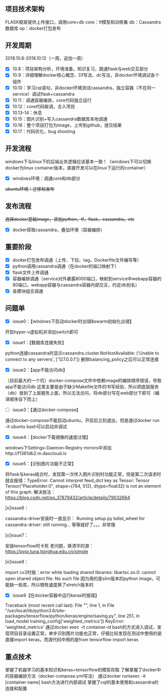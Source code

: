 #

## 项目技术架构

FLASK框架提供上传接口，调用core+db
core：tf模型和训练集
db：Cassandra数据库
op：docker打包发布

## 开发周期

2018.10.8-2018.10.12（一周，追加一周）

- [x] 10.8：项目架构分析，环境准备，知识复习，跑通flask与web交互部分
- [x] 10.9：详细理解docker核心概念、Df写法、dc写法，非docker环境调试各个组件
- [x] 10.10：学习cql语句，非docker环境测试cassandra，独立容器（不在同一service）调试flask+cassandra
- [x] 10.11：调通容器编排，core代码独立运行
- [x] 10.12：core代码联调，合入项目
- [x] 10.13-14：休息
- [x] 10.15：图片识别+写入cassandra数据库本地调通
- [x] 10.16：整个项目打包为image，上传到github，提交结果
- [x] 10.17：代码优化，bug shooting

## 开发流程

windows下与linux下的后端业务逻辑应该基本一致！（windows下可以切换docker为linux container版本，直接开发可以在linux下运行的container）

- [x] windows环境：调通core和db部分

~~ubuntu环境：迁移和发布~~

## 发布流程

~~选择docker基础image，添加python，tf，flask，cassandra，etc~~

- [x] docker获取cassandra，叠加环境（容器编排）

## 重要阶段

- [x] docker打包发布调通（上传、下拉、tag，Dockerfile文件编写等）
- [x] python调用cassandra调通（在docker的端口映射下）
- [x] flask文件上传调通
- [x] 容器编排调通（service对外暴露8000端口，映射到service中webapp容器的80端口，webapp容器与cassandra容器内部交互，约定db别名）
- [x] 各模块组合调通

## 问题单

- [x] issue0：【windows下启动docker时出错&swarm初始化出错】

开启hyper-v虚拟机并添加switch即可

- [x] issue1：【数据库连接失败】

python连接cassandra时显示cassandra.cluster.NoHostAvailable: ('Unable to connect to any servers', ['127.0.0.1'])
删除balancing_policy之后可以正常连接

- [x] issue2：【app不能访问db】

（目前最大的一个坑）docker-compose文件中依赖image的编排顺序错误，导致app不能访问db
这里主要是由于缺少Makefile文件的书写经验，所以把底层服务（db）放到了上层服务上面，所以无法访问，将db部分写在web部分下即可（编译顺序自下而上）

- [ ] issue3：【通过docker-compose】

通过docker-compose不能启动ubuntu，开启后立刻退出，但是通过docker run -it ubuntu bash可以启动并调试

- [x] issue4：【docker下载镜像的速度过慢】

windows下Settings-Daemon-Registry mirrors中添加http://f1361db2.m.daocloud.io

- [x] issue5：【识别图片功能不正常】

将flask与keras结合时，发现第一次传入图片识别时功能正常，但是第二次请求时就会报错：TypeError: Cannot interpret feed_dict key as Tensor: Tensor Tensor("Placeholder:0", shape=(784, 512), dtype=float32) is not an element of this graph.
解决放法：https://blog.csdn.net/qq_37879432/article/details/79032664

[x]issue6：

cassandra-driver安装时一直显示： Running setup.py bdist_wheel for cassandra-driver: still running...
等等就好了。。。非常慢

[x]issue7：

安装tensorflow时卡死
老问题，换清华的源：https://pypi.tuna.tsinghua.edu.cn/simple

[x]issue8：

import cv2时报：error while loading shared libraries: libartsc.so.0: cannot open shared object file: No such file
因为用的是slim版本的python image，可能缺一些库，所以牺牲速度换了stretch版本的

- [x] issue9【在docker容器中运行keras时报错】

Traceback (most recent call last):
  File "<stdin>", line 1, in <module>
  File "/usr/local/lib/python3.6/site-packages/tensorflow/python/keras/engine/saving.py", line 251, in load_model
    training_config['weighted_metrics'])
KeyError: 'weighted_metrics'
通过docker exec -it container-id bash的方式进入调试，发现项目目录设置正常，单步识别图片功能也正常，仔细比较发现在测试中使用的是直接import keras，而源代码中用的是from tensorflow import keras

## 重点技术

掌握了机器学习的基本知识和keras+tensorflow的模型存取
了解掌握了docker中的容器编排方法（docker-compose.yml写法）
通过docker run\exec -it [container name] bash方法进行内部调试
掌握了cql的基本使用和cassandra的连接和配置